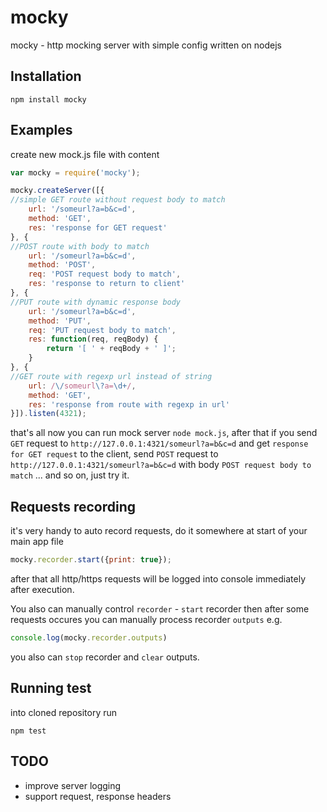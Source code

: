 # mocky

mocky - http mocking server with simple config written on nodejs

## Installation

```
npm install mocky
```

## Examples

create new mock.js file with content

```js
var mocky = require('mocky');

mocky.createServer([{
//simple GET route without request body to match
	url: '/someurl?a=b&c=d',
	method: 'GET',
	res: 'response for GET request'
}, {
//POST route with body to match
	url: '/someurl?a=b&c=d',
	method: 'POST',
	req: 'POST request body to match',
	res: 'response to return to client'
}, {
//PUT route with dynamic response body
	url: '/someurl?a=b&c=d',
	method: 'PUT',
	req: 'PUT request body to match',
	res: function(req, reqBody) {
		return '[ ' + reqBody + ' ]';
	}
}, {
//GET route with regexp url instead of string
	url: /\/someurl\?a=\d+/,
	method: 'GET',
	res: 'response from route with regexp in url'
}]).listen(4321);

```

that's all now you can run mock server `node mock.js`, after
that if you send `GET` request to `http://127.0.0.1:4321/someurl?a=b&c=d` and
get `response for GET request` to the client, send `POST` request to
`http://127.0.0.1:4321/someurl?a=b&c=d` with body `POST request body to match`
... and so on, just try it.

## Requests recording

it's very handy to auto record requests, do it somewhere at start of your main
app file

```js
mocky.recorder.start({print: true});
```

after that all http/https requests will be logged into console immediately after
execution.

You also can manually control `recorder` - `start` recorder then after some
requests occures you can manually process recorder `outputs` e.g.

```js
console.log(mocky.recorder.outputs)
```

you also can `stop` recorder and `clear` outputs.

## Running test

into cloned repository run

```
npm test
```

## TODO
* improve server logging
* support request, response headers
